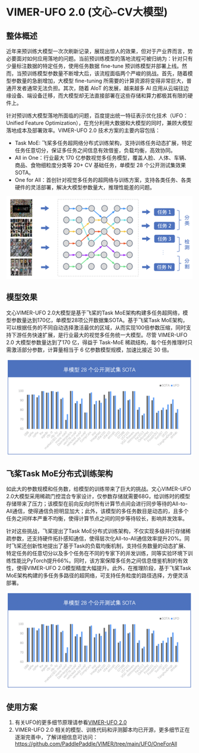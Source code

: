 # VIMER-UFO 2.0 (文心-CV大模型)
## 整体概述
近年来预训练大模型一次次刷新记录，展现出惊人的效果，但对于产业界而言，势必要面对如何应用落地的问题。当前预训练模型的落地流程可被归纳为：针对只有少量标注数据的特定任务，使用任务数据 fine-tune 预训练模型并部署上线。然而，当预训练模型参数量不断增大后，该流程面临两个严峻的挑战。首先，随着模型参数量的急剧增加，大模型 fine-tuning 所需要的计算资源将变得非常巨大，普通开发者通常无法负担。其次，随着 AIoT 的发展，越来越多 AI 应用从云端往边缘设备、端设备迁移，而大模型却无法直接部署在这些存储和算力都极其有限的硬件上。

针对预训练大模型落地所面临的问题，百度提出统一特征表示优化技术（UFO：Unified Feature Optimization），在充分利用大数据和大模型的同时，兼顾大模型落地成本及部署效率。VIMER-UFO 2.0 技术方案的主要内容包括：
  * Task MoE: 飞桨多任务超网络分布式训练架构，支持训练任务动态扩展，特定任务任意切分，保证多任务之间信息有效借鉴，负载均衡，高效协同。
  * All in One：行业最大 170 亿参数视觉多任务模型，覆盖人脸、人体、车辆、商品、食物细粒度分类等 20+ CV 基础任务，单模型 28 个公开测试集效果 SOTA。
  * One for All：首创针对视觉多任务的超网络与训练方案，支持各类任务、各类硬件的灵活部署，解决大模型参数量大，推理性能差的问题。

![图1:UFO整体架构](./img/UFO_v2_1.png)

## 模型效果
文心VIMER-UFO 2.0大模型是基于飞桨的Task MoE架构构建多任务超网络，模型参数量达到170亿，单模型28项公开数据集SOTA。基于飞桨Task MoE架构，可以根据任务的不同自动选择激活最优的区域，从而实现100倍参数压缩，同时支持下游任务快速扩展，是行业最大的视觉多任务统一大模型。尽管 VIMER-UFO 2.0 大模型参数量达到了170 亿，得益于 Task-MoE 稀疏结构，每个任务推理时只需激活部分参数，计算量相当于 6 亿参数模型规模，加速比接近 30 倍。

![图2:AllInone](./img/UFO_v2_2.png)

## 飞桨Task MoE分布式训练架构
如此大的参数规模和任务数，给模型的训练带来了巨大的挑战。文心VIMER-UFO 2.0大模型采用稀疏门控混合专家设计，仅参数存储就需要68G，给训练时的模型存储带来了压力；该模型在前向反向时所有计算节点间会进行同步等待的All-to-All通信，使得通信负担明显加大；此外，该模型的多任务数目是动态的，且多个任务之间样本严重不均衡，使得计算节点之间的同步等待较长，影响并发效率。

针对这些挑战，飞桨提出了Task MoE分布式训练架构，不仅实现多级并行存储稀疏参数，还支持硬件拓扑感知通信，使得层次化All-to-All通信效率提升20%。同时飞桨还创新性地提出了基于Task的负载均衡机制，支持任务数量的动态扩展、特定任务的任意切分以及多个任务在不同的专家下的并发训练，同等实验环境下训练性能比PyTorch提升66%。同时，该方案保障多任务之间信息借鉴机制的有效性，使得VIMER-UFO 2.0模型精度大幅提升。此外，在推理阶段，基于飞桨Task MoE架构构建的多任务多路径的超网络，可支持任务粒度的路径选择，方便灵活部署。

![图3:AllInone](./img/UFO_v2_2.png)

## 使用方案
1. 有关UFO的更多细节原理请参看[VIMER-UFO 2.0](https://github.com/PaddlePaddle/VIMER/tree/develop/UFO)
2. VIMER-UFO 2.0 相关的模型、训练代码和评测脚本均已开源，更多细节正在逐渐完善中，了解详细信息可访问：https://github.com/PaddlePaddle/VIMER/tree/main/UFO/OneForAll
